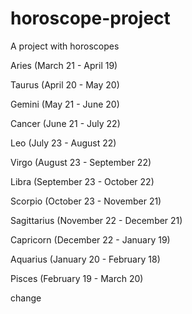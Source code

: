 # horoscope-project
A project with horoscopes

Aries (March 21 - April 19)

Taurus (April 20 - May 20)

Gemini (May 21 - June 20)

Cancer (June 21 - July 22)

Leo (July 23 - August 22)

Virgo (August 23 - September 22)

Libra (September 23 - October 22)

Scorpio (October 23 - November 21)

Sagittarius (November 22 - December 21)

Capricorn (December 22 - January 19)

Aquarius (January 20 - February 18)

Pisces (February 19 - March 20)

change


